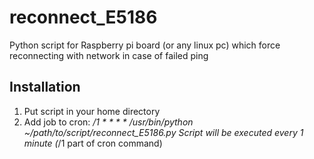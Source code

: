 # reconnect_E5186
Python script for Raspberry pi board (or any linux pc) which force reconnecting with network in case of failed ping

## Installation
  1. Put script in your home directory
  2. Add job to cron:
    */1 * * * * /usr/bin/python ~/path/to/script/reconnect_E5186.py
    Script will be executed every 1 minute (*/1 part of cron command)
